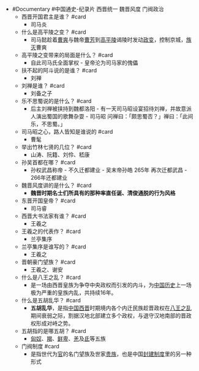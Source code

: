 - #Documentary #中国通史-纪录片 西晋统一 魏晋风度 门阀政治
	- 西晋开国君主是谁？ #card
		- 司马炎
	- 什么是高平陵之变？ #card
		- 司马懿趁着[曹爽](https://zh.wikipedia.org/wiki/%E6%9B%B9%E7%88%BD)与魏帝[曹芳](https://zh.wikipedia.org/wiki/%E6%9B%B9%E8%8A%B3)到[高平陵](https://zh.wikipedia.org/wiki/%E9%AB%98%E5%B9%B3%E9%99%B5)谒陵时发动[政变](https://zh.wikipedia.org/wiki/%E6%94%BF%E8%AE%8A)，控制京城，[族灭](https://zh.wikipedia.org/wiki/%E6%97%8F%E6%BB%85)曹爽
	- 高平陵之变带来的局面是什么？ #card
		- 自此司马氏全面掌权 - 皇帝沦为司马家的傀儡
	- 扶不起的阿斗说的是谁？ #card
		- 刘禅
	- 刘禅是谁？ #card
		- 刘备之子
	- 乐不思蜀说的是什么？ #card
		- 后主刘禅被挟持到魏都洛阳 - 有一天司马昭设宴招待刘禅，并故意派人演出蜀国的歌舞杂耍 - 司马昭 问禅曰：「颇思蜀否？」禅曰：「此间乐，不思蜀。」
	- 司马昭之心，路人皆知是谁说的 #card
		- 曹髦
	- 举出竹林七贤的几位？ #card
		- 山涛、阮籍、刘伶、嵇康
	- 孙吴首都在哪？ #card
		- 孙权武昌称帝 - 不久迁都建业 - 吴末帝孙皓 265年 再次迁都武昌 - 266年还都建业
	- 魏晋风度讲的是什么？ #card
		- **魏晋时期名士们所具有的那种率直任诞、清俊通脱的行为风格**
	- 东晋开国皇帝？ #card
		- 司马睿
	- 西晋大书法家有谁？ #card
		- 王羲之
	- 王羲之的代表作？ #card
		- 兰亭集序
	- 兰亭集序是谁写的？ #card
		- 王羲之
	- 晋朝豪门望族？ #card
		- 王羲之、谢安
	- 什么是八王之乱？ #card
		- 是一场由西晋皇族为争夺中央政权而引发的内斗，为[中国历史](https://zh.wikipedia.org/wiki/%E4%B8%AD%E5%9B%BD%E5%8E%86%E5%8F%B2)上一场极为严重的皇族内乱，共持续16年。
	- 什么是五胡乱华？ #card
		- **五胡乱华**，是指[中国](https://zh.wikipedia.org/wiki/%E4%B8%AD%E5%9B%BD)[西晋](https://zh.wikipedia.org/wiki/%E8%A5%BF%E6%99%8B)时期境内各个内迁民族趁晋政权在[八王之乱](https://zh.wikipedia.org/wiki/%E5%85%AB%E7%8E%8B%E4%B9%8B%E4%B9%B1)期间衰弱之际，割据汉地北部建立多个政权，与退守汉地南部的晋政权形成对峙之势。
	- 五胡指的是哪五胡？ #card
		- [匈奴](https://zh.wikipedia.org/wiki/%E5%8C%88%E5%A5%B4)、[羯](https://zh.wikipedia.org/wiki/%E7%BE%AF)、[鲜卑](https://zh.wikipedia.org/wiki/%E9%B2%9C%E5%8D%91)、[羌](https://zh.wikipedia.org/wiki/%E8%A5%BF%E7%BE%8C)及[氐](https://zh.wikipedia.org/wiki/%E6%B0%90)等五族
	- 门阀制度 #card
		- 是指世代为[官](https://zh.wikipedia.org/wiki/%E5%AE%98%E5%83%9A)的名门望族及世家[贵族](https://zh.wikipedia.org/wiki/%E8%B2%B4%E6%97%8F)，也是中国[封建制度](https://zh.wikipedia.org/wiki/%E5%B0%81%E5%BB%BA)里的另一种形式
